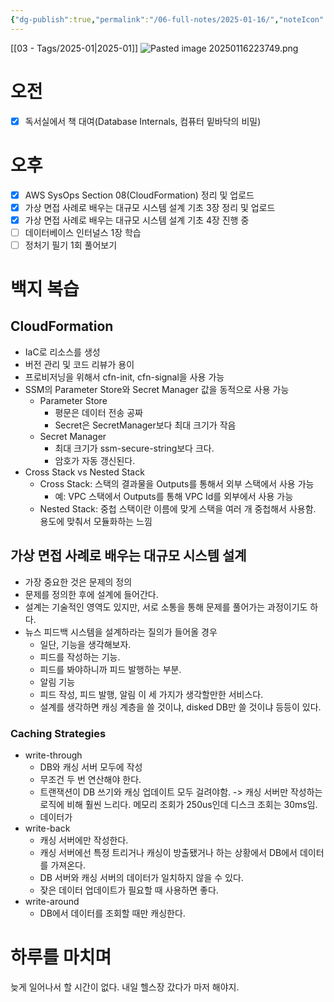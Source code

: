 ```yaml
---
{"dg-publish":true,"permalink":"/06-full-notes/2025-01-16/","noteIcon":""}
---
```


[[03 - Tags/2025-01\|2025-01]]
![Pasted image 20250116223749.png](/img/user/image/Pasted%20image%2020250116223749.png)
# 오전
- [x] 독서실에서 책 대여(Database Internals, 컴퓨터 밑바닥의 비밀)
# 오후
- [x] AWS SysOps Section 08(CloudFormation) 정리 및 업로드
- [x] 가상 면접 사례로 배우는 대규모 시스템 설계 기초 3장 정리 및 업로드
- [x] 가상 면접 사례로 배우는 대규모 시스템 설계 기초 4장 진행 중 
- [ ] 데이터베이스 인터널스 1장 학습
- [ ] 정처기 필기 1회 풀어보기
# 백지 복습
## CloudFormation
- IaC로 리소스를 생성
- 버전 관리 및 코드 리뷰가 용이
- 프로비저닝을 위해서 cfn-init, cfn-signal을 사용 가능
- SSM의 Parameter Store와 Secret Manager 값을 동적으로 사용 가능
	- Parameter Store
		- 평문은 데이터 전송 공짜
		- Secret은 SecretManager보다 최대 크기가 작음
	- Secret Manager
		- 최대 크기가 ssm-secure-string보다 크다.
		- 암호가 자동 갱신된다.
- Cross Stack vs Nested Stack
	- Cross Stack: 스택의 결과물을 Outputs를 통해서 외부 스택에서 사용 가능
		- 예: VPC 스택에서 Outputs를 통해 VPC Id를 외부에서 사용 가능
	- Nested Stack: 중첩 스택이란 이름에 맞게 스택을 여러 개 중첩해서 사용함. 용도에 맞춰서 모듈화하는 느낌
## 가상 면접 사례로 배우는 대규모 시스템 설계
- 가장 중요한 것은 문제의 정의
- 문제를 정의한 후에 설계에 들어간다.
- 설계는 기술적인 영역도 있지만, 서로 소통을 통해 문제를 풀어가는 과정이기도 하다.
- 뉴스 피드백 시스템을 설계하라는 질의가 들어올 경우
	- 일단, 기능을 생각해보자.
	- 피드를 작성하는 기능.
	- 피드를 봐야하니까 피드 발행하는 부분.
	- 알림 기능
	- 피드 작성, 피드 발행, 알림 이 세 가지가 생각할만한 서비스다.
	- 설계를 생각하면 캐싱 계층을 쓸 것이냐, disked DB만 쓸 것이냐 등등이 있다.
### Caching Strategies
- write-through
	- DB와 캐싱 서버 모두에 작성
	- 무조건 두 번 연산해야 한다.
	- 트랜잭션이 DB 쓰기와 캐싱 업데이트 모두 걸려야함. -> 캐싱 서버만 작성하는 로직에 비해 훨씬 느리다. 메모리 조회가 250us인데 디스크 조회는 30ms임.
	- 데이터가 
- write-back
	- 캐싱 서버에만 작성한다.
	- 캐싱 서버에선 특정 트리거나 캐싱이 방출됐거나 하는 상황에서 DB에서 데이터를 가져온다.
	- DB 서버와 캐싱 서버의 데이터가 일치하지 않을 수 있다.
	- 잦은 데이터 업데이트가 필요할 때 사용하면 좋다.
- write-around
	- DB에서 데이터를 조회할 때만 캐싱한다.
# 하루를 마치며
늦게 일어나서 할 시간이 없다. 내일 헬스장 갔다가 마저 해야지.
